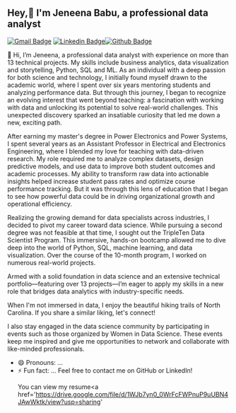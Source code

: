 ## Hey,👋 I'm Jeneena Babu, a professional data analyst
[![Gmail Badge](https://img.shields.io/badge/-jeneenababu@gmail.com-c14438?style=flat&logo=Gmail&logoColor=white&link=mailto:jeneenababu@gmail.com)](mailto:jeneenababu@gmail.com)
[![Linkedin Badge](https://img.shields.io/badge/-jeneenababu-0072b1?style=flat&logo=Linkedin&logoColor=white&link=https://www.linkedin.com/in/jeneenababu/)](https://www.linkedin.com/in/jeneenababu/)[![Github Badge](https://img.shields.io/badge/-Jeneena-91-grey?style=flat&logo=github&logoColor=white&link=https://github.com/Jeneena-91/)](https://www.github.com/Jeneena-91/)<p align='left'>
👋 Hi, I’m Jeneena, a professional data analyst with experience on more than 13 technical projects. My skills include business analytics, data visualization and storytelling, Python, SQL and ML. As an individual with a deep passion for both science and technology, I initially found myself drawn to the academic world, where I spent over six years mentoring students and analyzing performance data. But through this journey, I began to recognize an evolving interest that went beyond teaching: a fascination with working with data and unlocking its potential to solve real-world challenges. This unexpected discovery sparked an insatiable curiosity that led me down a new, exciting path.

After earning my master's degree in Power Electronics and Power Systems, I spent several years as an Assistant Professor in Electrical and Electronics Engineering, where I blended my love for teaching with data-driven research. My role required me to analyze complex datasets, design predictive models, and use data to improve both student outcomes and academic processes. My ability to transform raw data into actionable insights helped increase student pass rates and optimize course performance tracking. But it was through this lens of education that I began to see how powerful data could be in driving organizational growth and operational efficiency.

Realizing the growing demand for data specialists across industries, I decided to pivot my career toward data science. While pursuing a second degree was not feasible at that time, I sought out the TripleTen Data Scientist Program. This immersive, hands-on bootcamp allowed me to dive deep into the world of Python, SQL, machine learning, and data visualization. Over the course of the 10-month program, I worked on numerous real-world projects.

Armed with a solid foundation in data science and an extensive technical portfolio—featuring over 13 projects—I’m eager to apply my skills in a new role that bridges data analytics with industry-specific needs.

When I'm not immersed in data, I enjoy the beautiful hiking trails of North Carolina. If you share a similar liking, let's connect!

I also stay engaged in the data science community by participating in events such as those organized by Women in Data Science. These events keep me inspired and give me opportunities to network and collaborate with like-minded professionals.

- 😄 Pronouns: ...
- ⚡ Fun fact: ...
Feel free to contact me on GitHub or LinkedIn!</p><p align='left'> You can view my resume<a href='https://drive.google.com/file/d/1WJb7yn0_0WrFcFWPnuP9uUBN4JAwWktk/view?usp=sharing'
<!---
Jeneena-91/Jeneena-91 is a ✨ special ✨ repository because its `README.md` (this file) appears on your GitHub profile.
You can click the Preview link to take a look at your changes.
--->
